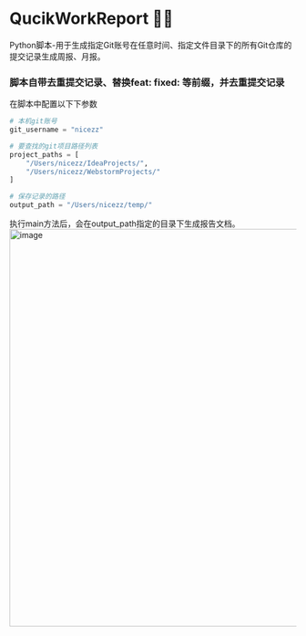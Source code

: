 # QucikWorkReport 🏃🏃
Python脚本-用于生成指定Git账号在任意时间、指定文件目录下的所有Git仓库的提交记录生成周报、月报。
### 脚本自带去重提交记录、替换feat: fixed: 等前缀，并去重提交记录
在脚本中配置以下下参数
````python
# 本机git账号
git_username = "nicezz"

# 要查找的git项目路径列表
project_paths = [
    "/Users/nicezz/IdeaProjects/",
    "/Users/nicezz/WebstormProjects/"
]

# 保存记录的路径
output_path = "/Users/nicezz/temp/"
````
执行main方法后，会在output_path指定的目录下生成报告文档。
<img width="697" alt="image" src="https://user-images.githubusercontent.com/22947965/227078731-ab4f526f-e343-4e0d-b6c7-e15f910fdee5.png">
